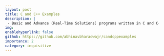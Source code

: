 ```yaml
---
layout: post
title: C and C++ Examples
description: |
 · Basic and Advance (Real-Time Solutions) programs written in C and C++.
img:
enablehyperlink: false
github: https://github.com/abhinavbharadwajr/candcppexamples
importance: 2
category: inquisitive
---
```

